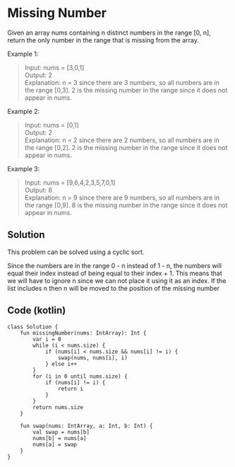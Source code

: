 # Missing Number
Given an array nums containing n distinct numbers in the range [0, n], return the only number in the range that is missing from the array.

Example 1:
> Input: nums = [3,0,1]  
Output: 2  
Explanation: n = 3 since there are 3 numbers, so all numbers are in the range [0,3]. 2 is the missing number in the range since it does not appear in nums.

Example 2:
> Input: nums = [0,1]  
Output: 2  
Explanation: n = 2 since there are 2 numbers, so all numbers are in the range [0,2]. 2 is the missing number in the range since it does not appear in nums.

Example 3:
> Input: nums = [9,6,4,2,3,5,7,0,1]  
Output: 8  
Explanation: n = 9 since there are 9 numbers, so all numbers are in the range [0,9]. 8 is the missing number in the range since it does not appear in nums.

## Solution
This problem can be solved using a cyclic sort.

Since the numbers are in the range 0 - n instead of 1 - n, the numbers will equal their index instead of being equal to their index + 1. This means that we will have to ignore n since we can not place it using it as an index. If the list includes n then n will be moved to the position of the missing number
## Code (kotlin)
```
class Solution {
    fun missingNumber(nums: IntArray): Int {
        var i = 0
        while (i < nums.size) {
            if (nums[i] < nums.size && nums[i] != i) {
                swap(nums, nums[i], i)
            } else i++
        }
        for (i in 0 until nums.size) {
            if (nums[i] != i) {
                return i
            }
        }
        return nums.size
    }

    fun swap(nums: IntArray, a: Int, b: Int) {
        val swap = nums[b]
        nums[b] = nums[a]
        nums[a] = swap
    }
}
```
